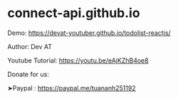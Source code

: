 # connect-api.github.io
Demo: https://devat-youtuber.github.io/todolist-reactjs/

Author: Dev AT

Youtube Tutorial: https://youtu.be/eAjKZhB4oe8

Donate for us:

➤Paypal : https://paypal.me/tuananh251192
